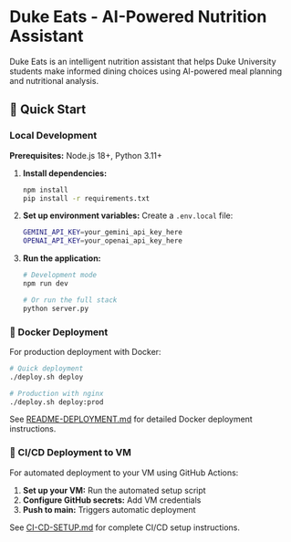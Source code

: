 # Duke Eats - AI-Powered Nutrition Assistant

Duke Eats is an intelligent nutrition assistant that helps Duke University students make informed dining choices using AI-powered meal planning and nutritional analysis.

## 🚀 Quick Start

### Local Development

**Prerequisites:** Node.js 18+, Python 3.11+

1. **Install dependencies:**
   ```bash
   npm install
   pip install -r requirements.txt
   ```

2. **Set up environment variables:**
   Create a `.env.local` file:
   ```bash
   GEMINI_API_KEY=your_gemini_api_key_here
   OPENAI_API_KEY=your_openai_api_key_here
   ```

3. **Run the application:**
   ```bash
   # Development mode
   npm run dev
   
   # Or run the full stack
   python server.py
   ```

### 🐳 Docker Deployment

For production deployment with Docker:

```bash
# Quick deployment
./deploy.sh deploy

# Production with nginx
./deploy.sh deploy:prod
```

See [README-DEPLOYMENT.md](README-DEPLOYMENT.md) for detailed Docker deployment instructions.

### 🔄 CI/CD Deployment to VM

For automated deployment to your VM using GitHub Actions:

1. **Set up your VM:** Run the automated setup script
2. **Configure GitHub secrets:** Add VM credentials  
3. **Push to main:** Triggers automatic deployment

See [CI-CD-SETUP.md](CI-CD-SETUP.md) for complete CI/CD setup instructions.
